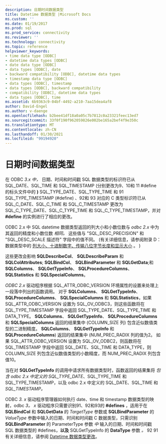 ```yaml
---
description: 日期时间数据类型
title: Datetime 数据类型 |Microsoft Docs
ms.custom: ''
ms.date: 01/19/2017
ms.prod: sql
ms.prod_service: connectivity
ms.reviewer: ''
ms.technology: connectivity
ms.topic: reference
helpviewer_keywords:
- time data type [ODBC]
- datetime data types [ODBC]
- date data type [ODBC]
- data types [ODBC], date
- backward compatibility [ODBC], datetime data types
- timestamp data type [ODBC]
- data types [ODBC], timestamp
- data types [ODBC], backward compatibility
- compatibility [ODBC], datetime data types
- data types [ODBC], time
ms.assetid: 6b9363c9-04bf-4492-a210-7aa15dea4af8
author: David-Engel
ms.author: v-daenge
ms.openlocfilehash: b2bee41df18a0a05c7b7812c0a23321feec13ed7
ms.sourcegitcommit: 33f0f190f962059826e002be165a2bef4f9e350c
ms.translationtype: MT
ms.contentlocale: zh-CN
ms.lasthandoff: 01/30/2021
ms.locfileid: "99194920"
---
```

# <a name="datetime-data-types"></a>日期时间数据类型
在 ODBC *3.x 中，* 日期、时间和时间戳 SQL 数据类型的标识符已从 SQL_DATE、SQL_TIME 和 SQL_TIMESTAMP (分别更改为9、10和 11 #define 的标头文件中的 **)** SQL_TYPE_DATE、SQL_TYPE_TIME 和 91 SQL_TYPE_TIMESTAMP (#define) 、92和 93  对应的 C 类型标识符已从 SQL_C_DATE、SQL_C_TIME 和 SQL_C_TIMESTAMP 更改为 SQL_C_TYPE_DATE、SQL_C_TYPE_TIME 和 SQL_C_TYPE_TIMESTAMP，并对 **#define** 的实例进行了相应的更改。  
  
 ODBC 2.x 中 SQL datetime 数据类型返回的列大小和小数位数与 *odbc 2.x* 中为其返回的精度和小数位数 *相同。* 这些值与 "SQL_DESC_PRECISION" 和 "SQL_DESC_SCALE 描述符" 字段中的值不同。  (有关详细信息，请参阅附录 D：数据类型中的 [列大小、十进制数字、传输八位字节长度和显示大小](../../../odbc/reference/appendixes/column-size-decimal-digits-transfer-octet-length-and-display-size.md) 。 )   
  
 这些更改会影响 **SQLDescribeCol**、 **SQLDescribeParam** 和 **SQLColAttributes**; **SQLBindCol**、 **SQLBindParameter** 和 **SQLGetData**;和 **SQLColumns**、 **SQLGetTypeInfo**、 **SQLProcedureColumns**、 **SQLStatistics** 和 **SQLSpecialColumns**。  
  
 *ODBC 2.x* 驱动程序根据 SQL_ATTR_ODBC_VERSION 环境属性的设置来处理上一段落中列出的函数调用。 对于 **SQLColumns**、 **SQLGetTypeInfo**、 **SQLProcedureColumns**、 **SQLSpecialColumns** 和 **SQLStatistics**，如果 SQL_ATTR_ODBC_VERSION 设置为 SQL_OV_ODBC3，则这些函数将在 SQL_TYPE_TIMESTAMP 字段中返回 SQL_TYPE_DATE、SQL_TYPE_TIME 和 DATA_TYPE。 **SQLColumns**、 **SQLGetTypeInfo**、 **SQLProcedureColumns** 和 **SQLSpecialColumns** 返回的结果集中 (COLUMN_SIZE 列) 包含近似数值类型的二进制精度。 **SQLColumns**、 **SQLGetTypeInfo** 和 **SQLProcedureColumns**) 返回的结果集中 (NUM_PREC_RADIX 列的值为2。 如果 SQL_ATTR_ODBC_VERSION 设置为 SQL_OV_ODBC2，则函数将在 SQL_TIMESTAMP 字段中返回 SQL_DATE、SQL_TIME 和 DATA_TYPE，则 COLUMN_SIZE 列包含近似数值类型的小数精度，而 NUM_PREC_RADIX 列包含值10。  
  
 当在对 **SQLGetTypeInfo** 的调用中请求所有数据类型时，函数返回的结果集将 *包含 odbc 2.x 中定义的 SQL_TYPE_DATE*、SQL_TYPE_TIME 和 SQL_TYPE_TIMESTAMP，以及 odbc 2.x 中定义的 SQL_DATE、SQL_TIME 和 *SQL_TIMESTAMP。*  
  
 ODBC *3. x* 驱动程序管理器如何执行 date、time 和 timestamp 数据类型的映射，odbc *3。 x* 驱动程序只需要识别91、92和93的 **#defines** ，适用于在 **SQLBindCol** 和 **SQLGetData** 的 *TargetType* 参数或 **SQLBindParameter** 的 *ValueType* 参数中输入的日期、时间和时间戳 C 数据类型，只需识别 **SQLBindParameter** 的 ParameterType 参数 *中* 输入的日期、时间和时间戳 SQL 数据类型的 #defines，**以及** SQLGetTypeInfo 的 **DataType** 参数 *。* 92 91 有关详细信息，请参阅 [Datetime 数据类型更改](../../../odbc/reference/develop-app/datetime-data-type-changes.md)。
